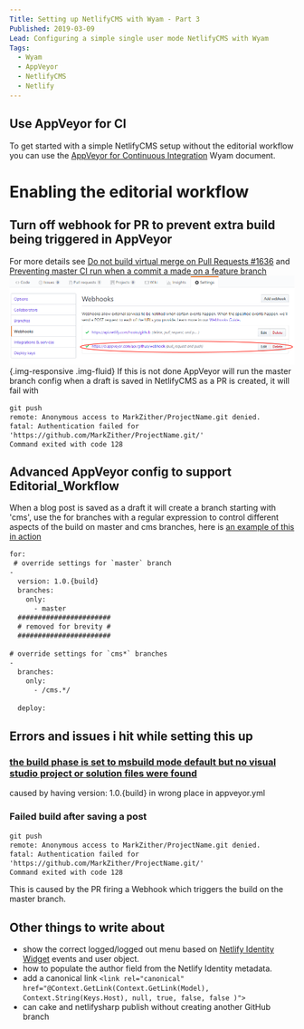 ```yaml
---
Title: Setting up NetlifyCMS with Wyam - Part 3
Published: 2019-03-09
Lead: Configuring a simple single user mode NetlifyCMS with Wyam
Tags: 
  - Wyam
  - AppVeyor
  - NetlifyCMS
  - Netlify
---
```


## Use AppVeyor for CI
To get started with a simple NetlifyCMS setup without the editorial workflow you can use the [AppVeyor for Continuous Integration](https://wyam.io/docs/deployment/appveyor) Wyam document.

# Enabling the editorial workflow

## Turn off webhook for PR to prevent extra build being triggered in AppVeyor
For more details see [Do not build virtual merge on Pull Requests #1636](https://github.com/appveyor/ci/issues/1636) and [Preventing master CI run when a commit a made on a feature branch](http://help.appveyor.com/discussions/questions/5082-preventing-master-ci-run-when-a-commit-a-made-on-a-feature-branch)
![](../assets/Images/NetlifyCMS_Webhooks.png){.img-responsive .img-fluid}
If this is not done AppVeyor will run the master branch config when a draft is saved in NetlifyCMS as a PR is created, it will fail with
```
git push
remote: Anonymous access to MarkZither/ProjectName.git denied.
fatal: Authentication failed for 'https://github.com/MarkZither/ProjectName.git/'
Command exited with code 128
```

## Advanced AppVeyor config to support Editorial_Workflow
When a blog post is saved as a draft it will create a branch starting with 'cms', use the for branches with a regular expression to control different aspects of the build on master and cms branches, here is [an example of this in action](https://github.com/NokNokMLS/BigDoorWyamBlog/blob/master/appveyor.yml)
```
for:
 # override settings for `master` branch
- 
  version: 1.0.{build}
  branches:
    only:
      - master
  #######################
  # removed for brevity #
  #######################

# override settings for `cms*` branches
-
  branches:
    only:
      - /cms.*/

  deploy:
```  

## Errors and issues i hit while setting this up

### [the build phase is set to msbuild mode default but no visual studio project or solution files were found](https://help.appveyor.com/discussions/problems/11287-the-build-phase-is-set-to-msbuild-mode-default-but-no-visual-studio-project-or-solution-files-were-found)

caused by having version: 1.0.{build} in wrong place in appveyor.yml

### Failed build after saving a post
```
git push
remote: Anonymous access to MarkZither/ProjectName.git denied.
fatal: Authentication failed for 'https://github.com/MarkZither/ProjectName.git/'
Command exited with code 128
```
This is caused by the PR firing a Webhook which triggers the build on the master branch.


## Other things to write about
* show the correct logged/logged out menu based on [Netlify Identity Widget](https://github.com/netlify/netlify-identity-widget) events and user object.
* how to populate the author field from the Netlify Identity metadata.
* add a canonical link `<link rel="canonical" href="@Context.GetLink(Context.GetLink(Model), Context.String(Keys.Host), null, true, false, false )">`
* can cake and netlifysharp publish without creating another GitHub branch